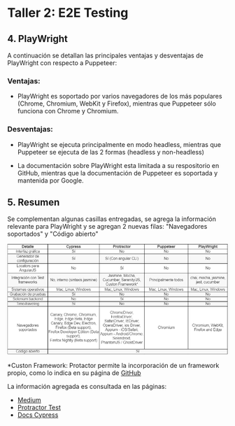 # Taller 2: E2E Testing 

## 4. PlayWright

A continuación se detallan las principales ventajas y desventajas de PlayWright con respecto a Puppeteer:

### Ventajas:

* PlayWright es soportado por varios navegadores de los más populares (Chrome, Chromium, WebKit y Firefox), mientras que Puppeteer sólo funciona con Chrome y Chromium.

### Desventajas:

* PlayWright se ejecuta principalmente en modo headless, mientras que Puppeteer se ejecuta de las 2 formas (headless y non-headless)

* La documentación sobre PlayWright esta limitada a su respositorio en GitHub, mientras que la documentación de Puppeteer es soportada y mantenida por Google.

## 5. Resumen

Se complementan algunas casillas entregadas, se agrega la información relevante para PlayWright y se agregan 2 nuevas filas: 
"Navegadores soportados" y "Código abierto"

![](https://github.com/avargas20/taller2-miso4208/blob/master/docs/images/5%20punto.png)

*Custon Framework: Protactor permite la incorporación de un framework propio, como lo indica en su página de [GitHub](https://github.com/angular/protractor/blob/5.4.1/lib/frameworks/README.md#custom-frameworks)

La información agregada es consultada en las páginas:

* [Medium](https://medium.com/@rogger.fernandes10/e2e-tests-integrating-microsoft-playwright-with-mocha-and-chai-cb37016b63c3)
* [Protractor Test](https://www.protractortest.org/#/browser-support)
* [Docs Cypress](https://docs.cypress.io/guides/guides/launching-browsers.html#Browsers)
